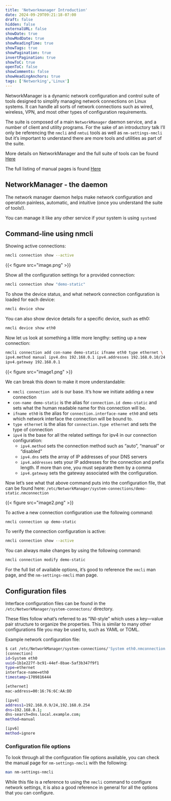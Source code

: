 ```yaml
---
title: 'Networkmanager Introduction'
date: 2024-09-29T09:21:18-07:00
draft: false
hidden: false
externalURL: false
showDate: true
showModDate: true
showReadingTime: true
showTags: true
showPagination: true
invertPagination: true
showToC: true
openToC: false
showComments: false
showHeadingAnchors: true
tags: ['Networking','Linux']
---
```


NetworkManager is a dynamic network configuration and control suite of tools designed to simplify managing network connections on Linux systems. It can handle all sorts of network connections such as wired, wireless, VPN, and most other types of configuration requirements.

The suite is composed of a main `NetworkManager` daemon service, and a number of client and utility programs. For the sake of an introductory talk I’ll only be referencing the `nmcli` and `nmtui` tools as well as `nm-settings-nmcli` but it’s important to understand there are more tools and utilities as part of the suite.

More details on NetworkManager and the full suite of tools can be found [Here](https://networkmanager.dev/)

The full listing of manual pages is found [Here](https://networkmanager.dev/docs/man-pages/)

## NetworkManager - the daemon

The network manager daemon helps make network configuration and operation painless, automatic, and intuitive (once you understand the suite of tools!).

You can manage it like any other service if your system is using `systemd`

## Command-line using nmcli

Showing active connections:

```bash
nmcli connection show --active
```

{{< figure src="image.png" >}}

Show all the configuration settings for a provided connection:

```bash
nmcli connection show "demo-static"
```

To show the device status, and what network connection configuration is loaded for each device:

```bash
nmcli device show
```

You can also show device details for a specific device, such as eth0:

```bash
nmcli device show eth0
```

Now let us look at something a little more lengthy: setting up a new connection:

```bash
nmcli connection add con-name demo-static ifname eth0 type ethernet \
ipv4.method manual ipv4.dns 192.168.0.1 ipv4.addresses 192.168.0.10/24 \
ipv4.gateway 192.168.0.1
```

{{< figure src="image1.png" >}}

We can break this down to make it more understandable:

- `nmcli connection add` is our base. It’s how we initiate adding a new connection
- `con-name demo-static` is the alias for `connection.id demo-static` and sets what the human readable name for this connection will be.
- `ifname eth0` is the alias for `connection.interface-name eth0` and sets which network interface the connection will be bound to.
- `type ethernet` is the alias for `connection.type ethernet` and sets the type of connection
- `ipv4` is the base for all the related settings for ipv4 in our connection configuration:
    - `ipv4.method` sets the connection method such as “auto”, “manual” or “disabled”
    - `ipv4.dns` sets the array of IP addresses of your DNS servers
    - `ipv4.addresses` sets your IP addresses for the connection and prefix length. If more than one, you must separate them by a comma
    - `ipv4.gateway` sets the gateway associated with the configuration.

Now let’s see what that above command puts into the configuration file, that can be found here: `/etc/NetworkManager/system-connections/demo-static.nmconnection`

{{< figure src="image2.png" >}}

To active a new connection configuration use the following command:

```bash
nmcli connection up demo-static
```

To verify the connection configuration is active:

```bash
nmcli connection show --active
```

You can always make changes by using the following command:

```bash
nmcli connection modify demo-static
```

For the full list of available options, it’s good to reference the `nmcli` man page, and the `nm-settings-nmcli` man page.

## Configuration files

Interface configuration files can be found in the `/etc/NetworkManager/system-connectons/` directory. 

These files follow what’s referred to as “INI-style” which uses a key—value pair structure to organize the properties. This is similar to many other configurations file you may be used to, such as YAML or TOML.

Example network configuration file:

```bash
$ cat /etc/NetworkManager/system-connections/'System eth0.nmconnection'
[connection]
id=System eth0
uuid=1b1e227f-bc91-44ef-8bae-5af3b347f9f1
type=ethernet
interface-name=eth0
timestamp=1709816444

[ethernet]
mac-address=00:16:76:6C:AA:DD

[ipv4]
address1=192.168.0.9/24,192.168.0.254
dns=192.168.0.1;
dns-search=dns.local.example.com;
method=manual

[ipv6]
method=ignore
```

### Configuration file options

To look through all the configuration file options available, you can check the manual page for `nm-settings-nmcli` with the following:

```bash
man nm-settings-nmcli
```

While this file is a reference to using the `nmcli` command to configure network settings, it is also a good reference in general for all the options that you can configure.